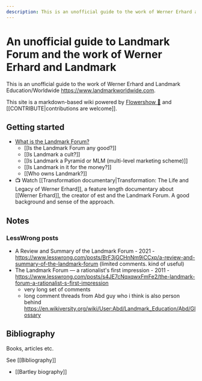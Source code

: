 ```yaml
---
description: This is an unofficial guide to the work of Werner Erhard and Landmark Education/Worldwide https://www.landmarkworldwide.com.
---
```


# An unofficial guide to Landmark Forum and the work of Werner Erhard and Landmark

This is an unofficial guide to the work of Werner Erhard and Landmark Education/Worldwide https://www.landmarkworldwide.com.

This site is a markdown-based wiki powered by [Flowershow 💐](https://flowershow.app/) and [[CONTRIBUTE|contributions are welcome]].

## Getting started

- [What is the Landmark Forum?](./Landmark+Forum)
    - [[Is the Landmark Forum any good?]]
    - [[Is Landmark a cult?]]
    - [[Is Landmark a Pyramid or MLM (multi-level marketing scheme)]]
    - [[Is Landmark in it for the money?]]
    - [[Who owns Landmark?]]
- 📺 Watch [[Transformation documentary|Transformation: The Life and Legacy of Werner Erhard]], a feature length documentary about [[Werner Erhard]], the creator of est and the Landmark Forum. A good background and sense of the approach.

## Notes

### LessWrong posts

- A Review and Summary of the Landmark Forum - 2021 - https://www.lesswrong.com/posts/BrF3jGCHnNm9iCCxp/a-review-and-summary-of-the-landmark-forum (limited comments. kind of useful)
- The Landmark Forum — a rationalist's first impression - 2011 - https://www.lesswrong.com/posts/s4JE7cNqxqwxFmFe2/the-landmark-forum-a-rationalist-s-first-impression
  - very long set of comments
  - long comment threads from Abd guy who i think is also person behind https://en.wikiversity.org/wiki/User:Abd/Landmark_Education/Abd/Glossary

## Bibliography

Books, articles etc.

See [[Bibliography]]

- [[Bartley biography]]